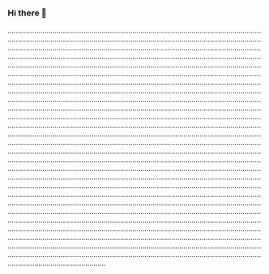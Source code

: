 ### Hi there 👋

....................................................................................................................................................................................................................................................................................................................................................................................................................................................................................................................................................................................................................................................................................................................................................................................................................................................................................................................................................................................................................................................................................................................................................................................................................................................................................................................................................................................................................................................................................................................................................................................................................................................................................................................................................................................................................................................................................................................................................................................................................................................................................................................................................................................................................................................................................................................................................................................................................................................................................................................................................................................................................................................................................................................................................................................................................................................................................................................................................................................................................................................................................................................................................................................................................................................................................................................................................................................................................................................................................................................................